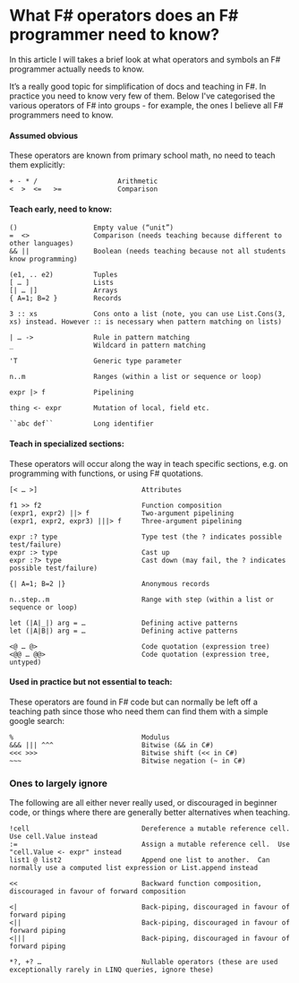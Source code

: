 # What F# operators does an F# programmer need to know?

In this article I will takes a brief look at what operators and symbols an F# programmer actually needs to know.

It’s a really good topic for simplification of docs and teaching in F#.  In practice you need to know very few of them.
Below I've categorised the various operators of F# into groups - for example, the ones I believe all F# programmers need to know.

 #### Assumed obvious
 
These operators are known from primary school math, no need to teach them explicitly:

    + - * /                    Arithmetic
    <  >  <=   >=              Comparison 
 
#### Teach early, need to know:
 
    ()                   Empty value (“unit”)
    =  <>                Comparison (needs teaching because different to other languages) 
    && ||                Boolean (needs teaching because not all students know programming)
 
    (e1, .. e2)          Tuples
    [ … ]                Lists
    [| … |]              Arrays
    { A=1; B=2 }         Records

    3 :: xs              Cons onto a list (note, you can use List.Cons(3, xs) instead. However :: is necessary when pattern matching on lists)
 
    | … ->               Rule in pattern matching
    _                    Wildcard in pattern matching
 
    'T                   Generic type parameter
 
    n..m                 Ranges (within a list or sequence or loop)

    expr |> f            Pipelining 

    thing <- expr        Mutation of local, field etc.

    ``abc def``          Long identifier

#### Teach in specialized sections:
 
These operators will occur along the way in teach specific sections, e.g. on
programming with functions, or using F# quotations.

    [< … >]                          Attributes

    f1 >> f2                         Function composition
    (expr1, expr2) ||> f             Two-argument pipelining 
    (expr1, expr2, expr3) |||> f     Three-argument pipelining 

    expr :? type                     Type test (the ? indicates possible test/failure) 
    expr :> type                     Cast up
    expr :?> type                    Cast down (may fail, the ? indicates possible test/failure)

    {| A=1; B=2 |}                   Anonymous records

    n..step..m                       Range with step (within a list or sequence or loop)

    let (|A|_|) arg = …              Defining active patterns
    let (|A|B|) arg = …              Defining active patterns

    <@ … @>                          Code quotation (expression tree)
    <@@ … @@>                        Code quotation (expression tree, untyped)

#### Used in practice but not essential to teach:

These operators are found in F# code but can normally be left off a teaching path since those who need them can find them
with a simple google search:

    %                                Modulus
    &&& ||| ^^^                      Bitwise (&& in C#)
    <<< >>>                          Bitwise shift (<< in C#)
    ~~~                              Bitwise negation (~ in C#)
 
### Ones to largely ignore

The following are all either never really used, or discouraged in beginner code, or things where there are generally
better alternatives when teaching.
 
    !cell                            Dereference a mutable reference cell.  Use cell.Value instead
    :=                               Assign a mutable reference cell.  Use "cell.Value <- expr" instead
    list1 @ list2                    Append one list to another.  Can normally use a computed list expression or List.append instead
    
    <<                               Backward function composition, discouraged in favour of forward composition
    
    <|                               Back-piping, discouraged in favour of forward piping 
    <||                              Back-piping, discouraged in favour of forward piping 
    <|||                             Back-piping, discouraged in favour of forward piping 
    
    *?, +? …                         Nullable operators (these are used exceptionally rarely in LINQ queries, ignore these)
 
